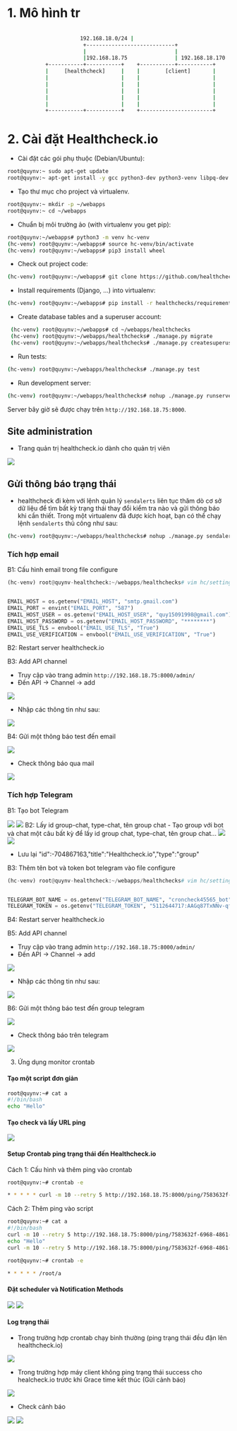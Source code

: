 # 1. Mô hình tr

```sh
 
                       192.168.18.0/24 |
                        +----------------------------+
                        |                            |                                                     
                        |192.168.18.75               | 192.168.18.170                   
            +-----------+-----------+    +-----------+-----------+    
            |     [healthcheck]     |    |        [client]       |     
            |                       |    |                       |  
            |                       |    |                       |  
            |                       |    |                       |    
            |                       |    |                       |    
            |                       |    |                       |    
            +-----------+-----------+    +-----------------------+      
```

# 2. Cài đặt Healthcheck.io


* Cài đặt các gói phụ thuộc (Debian/Ubuntu):
```sh
root@quynv:~ sudo apt-get update
root@quynv:~ apt-get install -y gcc python3-dev python3-venv libpq-dev
```
* Tạo thư mục cho project và virtualenv.
  
```sh
root@quynv:~ mkdir -p ~/webapps
root@quynv:~ cd ~/webapps
```
* Chuẩn bị môi trường ảo (with virtualenv you get pip):
```sh
root@quynv:~/webapps# python3 -m venv hc-venv
(hc-venv) root@quynv:~/webapps# source hc-venv/bin/activate
(hc-venv) root@quynv:~/webapps# pip3 install wheel
```
* Check out project code:
```sh
(hc-venv) root@quynv:~/webapps# git clone https://github.com/healthchecks/healthchecks.git
```
* Install requirements (Django, ...) into virtualenv:
```sh
(hc-venv) root@quynv:~/webapps# pip install -r healthchecks/requirements.txt
```

* Create database tables and a superuser account:
```sh
 (hc-venv) root@quynv:~/webapps# cd ~/webapps/healthchecks
 (hc-venv) root@quynv:~/webapps/healthchecks# ./manage.py migrate
 (hc-venv) root@quynv:~/webapps/healthchecks# ./manage.py createsuperuser
```
 
* Run tests:
```sh
(hc-venv) root@quynv:~/webapps/healthchecks# ./manage.py test
```
* Run development server:
```sh
(hc-venv) root@quynv:~/webapps/healthchecks# nohup ./manage.py runserver 192.168.18.75:8000 &
```
Server bây giờ sẽ được chạy trên `http://192.168.18.75:8000`.

## Site administration

- Trang quản trị healthcheck.io dành cho quản trị viên

 <img src="https://github.com/lean15998/healthcheck.io/blob/main/images/32.png" />

## Gửi thông báo trạng thái

- healthcheck đi kèm với lệnh quản lý `sendalerts` liên tục thăm dò cơ sở dữ liệu để tìm bất kỳ trạng thái thay đổi kiểm tra nào và gửi thông báo khi cần thiết. Trong một virtualenv đã được kích hoạt, bạn có thể chạy lệnh `sendalerts` thủ công như sau:

```sh
(hc-venv) root@quynv:~/webapps/healthchecks# nohup ./manage.py sendalerts &
```

### Tích hợp email

B1: Cấu hình email trong file configure

```python
(hc-venv) root@quynv-healthcheck:~/webapps/healthchecks# vim hc/settings.py


EMAIL_HOST = os.getenv("EMAIL_HOST", "smtp.gmail.com")
EMAIL_PORT = envint("EMAIL_PORT", "587")
EMAIL_HOST_USER = os.getenv("EMAIL_HOST_USER", "quy15091998@gmail.com")
EMAIL_HOST_PASSWORD = os.getenv("EMAIL_HOST_PASSWORD", "********")
EMAIL_USE_TLS = envbool("EMAIL_USE_TLS", "True")
EMAIL_USE_VERIFICATION = envbool("EMAIL_USE_VERIFICATION", "True")
```
B2: Restart server healthcheck.io

B3: Add API channel
 - Truy cập vào trang admin `http://192.168.18.75:8000/admin/`
 - Đến  API -> Channel -> add
  
 <img src="https://github.com/lean15998/healthcheck.io/blob/main/images/06.png" />
 
 
 - Nhập các thông tin như sau:
 
<img src="https://github.com/lean15998/healthcheck.io/blob/main/images/10.png" />

B4: Gửi một thông báo test đến email

<img src="https://github.com/lean15998/healthcheck.io/blob/main/images/11.png" />

- Check thông báo qua mail

<img src="https://github.com/lean15998/healthcheck.io/blob/main/images/12.png" />

### Tích hợp Telegram

B1: Tạo bot Telegram

<img src="https://github.com/lean15998/healthcheck.io/blob/main/images/01.png" />

<img src="https://github.com/lean15998/healthcheck.io/blob/main/images/02.png" />
B2: Lấy id group-chat, type-chat, tên group chat 
- Tạo group với bot và chat một câu bất kỳ để lấy id group chat, type-chat, tên group chat...
 
<img src="https://github.com/lean15998/healthcheck.io/blob/main/images/04.png" />

<img src="https://github.com/lean15998/healthcheck.io/blob/main/images/05.png" />

- Lưu lại "id":-704867163,"title":"Healthcheck.io","type":"group"

B3: Thêm tên bot và token bot telegram vào file configure

```python
(hc-venv) root@quynv-healthcheck:~/webapps/healthchecks# vim hc/settings.py


TELEGRAM_BOT_NAME = os.getenv("TELEGRAM_BOT_NAME", "croncheck45565_bot")
TELEGRAM_TOKEN = os.getenv("TELEGRAM_TOKEN", "5112644717:AAGq87TxNNv-qfXF8-aIkBmBAXRl-TCOfzA")
```
B4: Restart server healthcheck.io


B5: Add API channel
 - Truy cập vào trang admin `http://192.168.18.75:8000/admin/`
 - Đến  API -> Channel -> add
  
 <img src="https://github.com/lean15998/healthcheck.io/blob/main/images/06.png" />
 
 
 - Nhập các thông tin như sau:
 
<img src="https://github.com/lean15998/healthcheck.io/blob/main/images/07.png" />

B6: Gửi một thông báo test đến group telegram

<img src="https://github.com/lean15998/healthcheck.io/blob/main/images/08.png" />

- Check thông báo trên telegram

<img src="https://github.com/lean15998/healthcheck.io/blob/main/images/09.png" />


3. Ứng dụng monitor crontab

#### Tạo một script đơn giản

```sh
root@quynv:~# cat a
#!/bin/bash
echo "Hello"
```

#### Tạo check và lấy URL ping
<img src="https://github.com/lean15998/healthcheck.io/blob/main/images/25.png" />

#### Setup Crontab ping trạng thái đến Healthcheck.io

Cách 1: Cấu hình và thêm ping vào crontab

```sh
root@quynv:~# crontab -e

* * * * * curl -m 10 --retry 5 http://192.168.18.75:8000/ping/7583632f-6968-4861-9f91-8af0c71de31f/start && /root/a && curl -m 10 --retry 5 http://192.168.18.75:8000/ping/7583632f-6968-4861-9f91-8af0c71de31f
```

Cách 2: Thêm ping vào script

```sh
root@quynv:~# cat a
#!/bin/bash
curl -m 10 --retry 5 http://192.168.18.75:8000/ping/7583632f-6968-4861-9f91-8af0c71de31f/start
echo "Hello"
curl -m 10 --retry 5 http://192.168.18.75:8000/ping/7583632f-6968-4861-9f91-8af0c71de31f

root@quynv:~# crontab -e

* * * * * /root/a 
```

#### Đặt scheduler và Notification Methods

<img src="https://github.com/lean15998/healthcheck.io/blob/main/images/26.png" />
<img src="https://github.com/lean15998/healthcheck.io/blob/main/images/27.png" />

#### Log trạng thái

- Trong trường hợp crontab chạy bình thường (ping trạng thái đều đặn lên healthcheck.io)

<img src="https://github.com/lean15998/healthcheck.io/blob/main/images/28.png" />

- Trong trường hợp máy client không ping trạng thái success cho healcheck.io trước khi Grace time kết thúc (Gửi cảnh báo)

<img src="https://github.com/lean15998/healthcheck.io/blob/main/images/29.png" />

- Check cảnh báo

<img src="https://github.com/lean15998/healthcheck.io/blob/main/images/30.png" />

<img src="https://github.com/lean15998/healthcheck.io/blob/main/images/31.png" />
